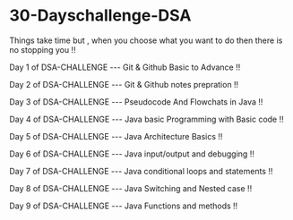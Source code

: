# 30-Dayschallenge-DSA
Things take time but , when you choose what you want to do then there is no stopping you !!  

Day 1 of DSA-CHALLENGE --- Git & Github Basic to Advance !!

Day 2 of DSA-CHALLENGE --- Git & Github notes prepration !! 

Day 3 of DSA-CHALLENGE --- Pseudocode And Flowchats in Java !! 

Day 4 of DSA-CHALLENGE --- Java basic Programming with Basic code !! 

Day 5 of DSA-CHALLENGE --- Java Architecture Basics !! 

Day 6 of DSA-CHALLENGE --- Java input/output and debugging !! 

Day 7 of DSA-CHALLENGE --- Java conditional loops and statements !!  

Day 8 of DSA-CHALLENGE --- Java Switching and Nested case !! 

Day 9 of DSA-CHALLENGE --- Java Functions and methods !! 

